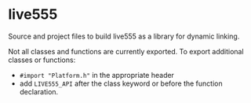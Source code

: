 live555
=======

Source and project files to build live555 as a library for dynamic linking.

Not all classes and functions are currently exported. To export additional classes or functions:

- `#import "Platform.h"` in the appropriate header
- add `LIVE555_API` after the class keyword or before the function declaration.
